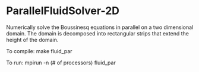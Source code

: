 # ParallelFluidSolver-2D
Numerically solve the Boussinesq equations in parallel on a two dimensional domain.  The domain is decomposed into rectangular strips that extend the height of the domain.

To compile: make fluid_par

To run: mpirun -n (# of processors) fluid_par
